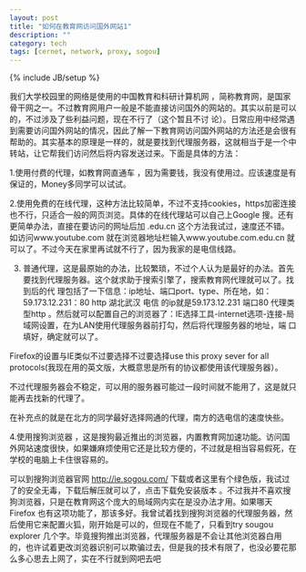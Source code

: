 ```yaml
---
layout: post
title: "如何在教育网访问国外网站1"
description: ""
category: tech
tags: [cernet, network, proxy, sogou]
---
```

{% include JB/setup %}

我们大学校园里的网络是使用的中国教育和科研计算机网 ，简称教育网，是国家骨干网之一。不过教育网用户一般是不能直接访问国外的网站的。其实以前是可以的，不过涉及了些利益问题，现在不行了（这个暂且不讨 论）。日常应用中经常遇到需要访问国外网站的情况，因此了解一下教育网访问国外网站的方法还是会很有帮助的。其实基本的原理是一样的，就是要找到代理服务器，这就相当于是一个中转站，让它帮我们访问然后将内容发送过来。下面是具体的方法：

1.使用付费的代理，如教育网直通车 ，因为需要钱，我没有使用过。应该速度是有保证的，Money多同学可以试试。

2.使用免费的在线代理，这种方法比较简单，不过不支持cookies，https加密连接也不行，只适合一般的网页浏览。具体的在线代理站可以自己上Google 搜。还有更简单办法，直接在要访问的网址后加 .edu.cn 这个方法我试过，速度还不错。如访问www.youtube.com 就在浏览器地址栏输入www.youtube.com.edu.cn 就可以了。不过今天在家里再试就不行了，因为我家的是电信线路。

3. 普通代理，这是最原始的办法，比较繁琐，不过个人认为是最好的办法。首先要找到代理服务器。这个就求助于搜索引擎了，搜索教育网代理就可以了。找到后的代 理包括了一下信息：ip地址、端口port、type、所在地，如：59.173.12.231：80 http 湖北武汉  电信  的ip就是59.173.12.231    端口80   代理类型http 。然后就可以配置自己的浏览器了：IE选择工具-internet选项-连接-局域网设置，在为LAN使用代理服务器前打勾，然后将代理服务器的地址，端 口填好，确定就可以了。

Firefox的设置与IE类似不过要选择不过要选择use this proxy sever for all protocols(我现在用的英文版，大概意思是所有的协议都使用该代理服务器）。

不过代理服务器会不稳定，可以用的服务器可能过一段时间就不能用了，这是就只能再去找新的代理了。

在补充点的就是在北方的同学最好选择网通的代理，南方的选电信的速度快些。

4.使用搜狗浏览器 ，这是搜狗最近推出的浏览器，内置教育网加速功能。访问国外网站速度很快，如果嫌麻烦使用它还是比较方便的，不过就是相当容易假死，在学校的电脑上卡住很容易的。

可以到搜狗浏览器官网 http://ie.sogou.com/ 下载或者这里有个绿色版，我试过了的安全无毒，下载后解压就可以了，点击下载免安装版本 。不过我并不喜欢搜狗浏览器，只是在教育网这个庞大的局域网内实在是没办法才用。如果哪天Firefox 也有这项功能了，那该多好。我曾试着找到搜狗浏览器的代理服务器，然后使用它来配置火狐，刚开始是可以的，但现在不能了，只看到try sougou explorer 几个字。毕竟搜狗推出浏览器，代理服务器是不会让其他浏览器白用的，也许试着更改浏览器识别可以欺骗过去，但是我的技术有限了，也没必要花那么多心思去上网了，实在不行就到网吧去吧
